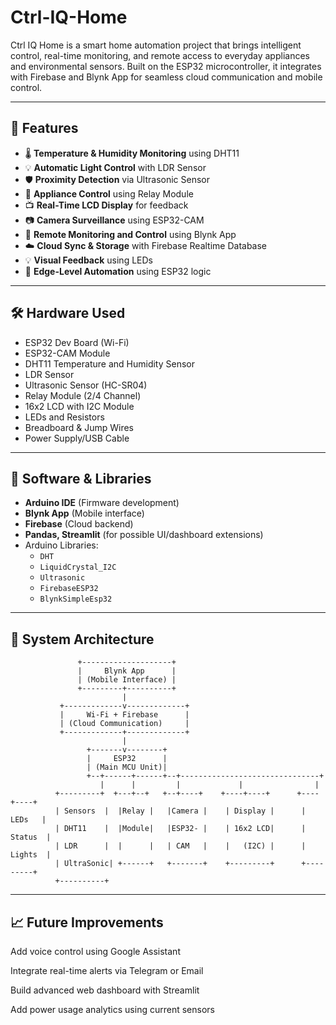 # Ctrl-IQ-Home

Ctrl IQ Home is a smart home automation project that brings intelligent control, real-time monitoring, and remote access to everyday appliances and environmental sensors. Built on the ESP32 microcontroller, it integrates with Firebase and Blynk App for seamless cloud communication and mobile control.

---

## 🚀 Features

- 🌡️ **Temperature & Humidity Monitoring** using DHT11
- 💡 **Automatic Light Control** with LDR Sensor
- 🛡️ **Proximity Detection** via Ultrasonic Sensor
- 🔌 **Appliance Control** using Relay Module
- 📺 **Real-Time LCD Display** for feedback
- 📷 **Camera Surveillance** using ESP32-CAM
- 📲 **Remote Monitoring and Control** using Blynk App
- ☁️ **Cloud Sync & Storage** with Firebase Realtime Database
- 💡 **Visual Feedback** using LEDs
- 🔁 **Edge-Level Automation** using ESP32 logic

---

## 🛠️ Hardware Used

- ESP32 Dev Board (Wi-Fi)
- ESP32-CAM Module
- DHT11 Temperature and Humidity Sensor
- LDR Sensor
- Ultrasonic Sensor (HC-SR04)
- Relay Module (2/4 Channel)
- 16x2 LCD with I2C Module
- LEDs and Resistors
- Breadboard & Jump Wires
- Power Supply/USB Cable

---

## 📱 Software & Libraries

- **Arduino IDE** (Firmware development)
- **Blynk App** (Mobile interface)
- **Firebase** (Cloud backend)
- **Pandas, Streamlit** (for possible UI/dashboard extensions)
- Arduino Libraries:
  - `DHT`
  - `LiquidCrystal_I2C`
  - `Ultrasonic`
  - `FirebaseESP32`
  - `BlynkSimpleEsp32`

---

## 📐 System Architecture

                   +--------------------+
                   |     Blynk App      |
                   | (Mobile Interface) |
                   +---------+----------+
                             |
               +-------------v-------------+
               |     Wi-Fi + Firebase      |
               | (Cloud Communication)     |
               +-------------+-------------+
                             |
                     +-------v--------+
                     |     ESP32      |
                     | (Main MCU Unit)|
                     +--+------+------+--+-------------------------------+
                        |      |         |             |                |
              +---------+  +---+--+   +--+----+    +----+----+      +----+----+
              | Sensors  |  |Relay |   |Camera |    | Display |      |  LEDs   |
              | DHT11    |  |Module|   |ESP32- |    | 16x2 LCD|      | Status  |
              | LDR      |  |      |   | CAM   |    |   (I2C) |      | Lights  |
              | UltraSonic| +------+   +-------+    +---------+      +---------+
              +----------+


---

## 📈 Future Improvements
Add voice control using Google Assistant

Integrate real-time alerts via Telegram or Email

Build advanced web dashboard with Streamlit

Add power usage analytics using current sensors
